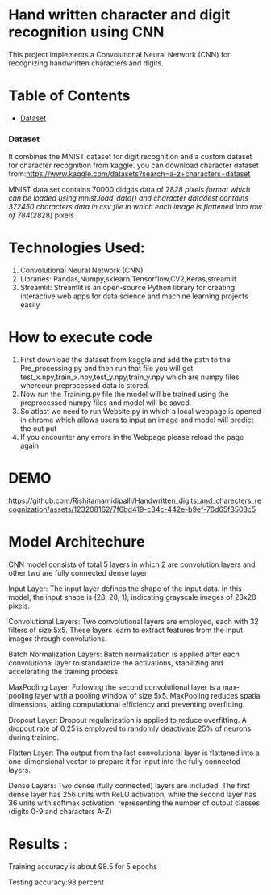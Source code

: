 # Hand written character and digit recognition using CNN
This project implements a Convolutional Neural Network (CNN) for recognizing handwritten characters and digits.
# Table of Contents
- [Dataset](#dataset)

### Dataset
It combines the MNIST dataset for digit recognition and a custom dataset for character recognition from kaggle.
you can download character dataset from:https://www.kaggle.com/datasets?search=a-z+characters+dataset

MNIST data set contains 70000 didgits data of 28*28 pixels format which can be loaded using mnist.load_data()
and character datadest contains 372450 characters data in csv file in which each image is flattened into row of 784(28*28) pixels

# Technologies Used:
1. Convolutional Neural Network (CNN)
2. Libraries: Pandas,Numpy,sklearn,Tensorflow,CV2,Keras,streamlit
2. Streamlit: Streamlit is an open-source Python library for creating interactive web apps for data science and machine learning projects easily

# How to execute code
1. First download the dataset from kaggle and add the path to the Pre_processing.py and then run that file you will get test_x.npy,train_x.npy,test_y.npy,train_y.npy which are numpy files whereour preprocessed data is stored.
2. Now run the Training.py file the model will be trained using the preprocessed numpy files and model will be saved.
3. So atlast we need to run Website.py in which a local webpage is opened in chrome which allows users to input an image and model will predict the out put
4. If you encounter any errors in the Webpage please reload the page again 

# DEMO

https://github.com/Rishitamamidipalli/Handwritten_digits_and_charecters_recognization/assets/123208162/7f6bd419-c34c-442e-b9ef-76d65f3503c5

# Model Architechure
CNN model consists of total 5 layers in which 2 are convolution layers and other two are fully connected dense layer

Input Layer: The input layer defines the shape of the input data. In this model, the input shape is (28, 28, 1), indicating grayscale images of 28x28 pixels.

Convolutional Layers: Two convolutional layers are employed, each with 32 filters of size 5x5. These layers learn to extract features from the input images through convolutions.

Batch Normalization Layers: Batch normalization is applied after each convolutional layer to standardize the activations, stabilizing and accelerating the training process.

MaxPooling Layer: Following the second convolutional layer is a max-pooling layer with a pooling window of size 5x5. MaxPooling reduces spatial dimensions, aiding computational efficiency and preventing overfitting.

Dropout Layer: Dropout regularization is applied to reduce overfitting. A dropout rate of 0.25 is employed to randomly deactivate 25% of neurons during training.

Flatten Layer: The output from the last convolutional layer is flattened into a one-dimensional vector to prepare it for input into the fully connected layers.

Dense Layers: Two dense (fully connected) layers are included. The first dense layer has 256 units with ReLU activation, while the second layer has 36 units with softmax activation, representing the number of output classes (digits 0-9 and characters A-Z)

# Results :
Training accuracy is about 98.5 for 5 epochs

Testing accuracy:98 percent
